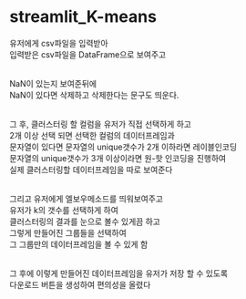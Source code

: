 # streamlit_K-means


유저에게 csv파일을 입력받아<br/>
입력받은 csv파일을 DataFrame으로 보여주고<br/><br/>

NaN이 있는지 보여준뒤에<br/>
NaN이 있다면 삭제하고 삭제한다는 문구도 띄운다.<br/><br/>

그 후, 클러스터링 할 컬럼을 유저가 직접 선택하게 하고<br/>
2개 이상 선택 되면 선택한 컬럼의 데이터프레임과<br/>
문자열이 있다면 문자열의 unique갯수가 2개 이하라면 레이블인코딩<br/>
문자열의 unique갯수가 3개 이상이라면 원-핫 인코딩을 진행하여<br/>
실제 클러스터링할 데이터프레임을 따로 보여준다<br/><br/>

그리고 유저에게 엘보우메소드를 띄워보여주고<br/>
유저가 k의 갯수를 선택하게 하여<br/>
클러스터링의 결과를 눈으로 볼수 있게끔 하고<br/>
그렇게 만들어진 그룹들을 선택하여<br/>
그 그룹만의 데이터프레임을 볼 수 있게 함<br/><br/>

그 후에 이렇게 만들어진 데이터프레임을 유저가 저장 할 수 있도록<br/>
다운로드 버튼을 생성하여 편의성을 올렸다<br/>




